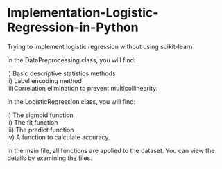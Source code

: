 # Implementation-Logistic-Regression-in-Python
Trying to implement logistic regression without using scikit-learn

In the DataPreprocessing class, you will find:

i) Basic descriptive statistics methods	                                                                                                                   
ii) Label encoding method                                                                                                                                   
iii)Correlation elimination to prevent multicollinearity.                                                                                                   
                                                                                                                                                           
In the LogisticRegression class, you will find:                                                                                                             
                                                                                                                                                           
i) The sigmoid function                                                                                                                                     
ii) The fit function                                                                                                                                       
iii) The predict function                                                                                                                                   
iv) A function to calculate accuracy.                                                                                                                       
                                                                                                                                                           
In the main file, all functions are applied to the dataset. You can view the details by examining the files.
